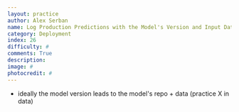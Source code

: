 ```yaml
---
layout: practice
author: Alex Serban
name: Log Production Predictions with the Model's Version and Input Data
category: Deployment
index: 26
difficulty: #
comments: True
description:
image: #
photocredit: #
---
```



- ideally the model version leads to the model's repo + data (practice X in data)